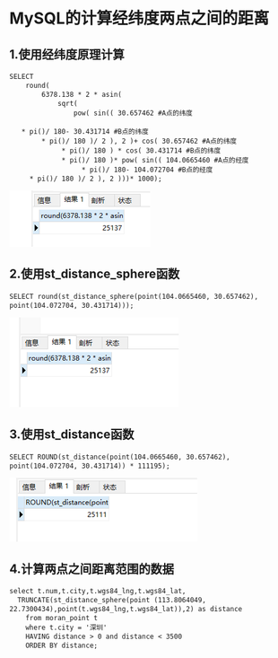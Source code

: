 # MySQL的计算经纬度两点之间的距离

## 1.使用经纬度原理计算

```mysql
SELECT
	round(
		6378.138 * 2 * asin(
			sqrt(
				pow( sin(( 30.657462 #A点的纬度

   * pi()/ 180- 30.431714 #B点的纬度
        * pi()/ 180 )/ 2 ), 2 )+ cos( 30.657462 #A点的纬度
             * pi()/ 180 ) * cos( 30.431714 #B点的纬度
             * pi()/ 180 )* pow( sin(( 104.0665460 #A点的经度
                  * pi()/ 180- 104.072704 #B点的经度
     * pi()/ 180 )/ 2 ), 2 )))* 1000);
```

![image-20220529175445091](https://raw.githubusercontent.com/wanxianbo/pic-bed/main/img/2022image-20220529175445091.png)

## 2.使用st_distance_sphere函数

```mysql
SELECT round(st_distance_sphere(point(104.0665460, 30.657462), point(104.072704, 30.431714)));
```

![image-20220529175626056](https://raw.githubusercontent.com/wanxianbo/pic-bed/main/img/2022image-20220529175626056.png)

## 3.使用st_distance函数

```mysql
SELECT ROUND(st_distance(point(104.0665460, 30.657462), point(104.072704, 30.431714)) * 111195);
```

![image-20220529175732346](https://raw.githubusercontent.com/wanxianbo/pic-bed/main/img/2022image-20220529175732346.png)



## 4.计算两点之间距离范围的数据

```mysql
select t.num,t.city,t.wgs84_lng,t.wgs84_lat,
  TRUNCATE(st_distance_sphere(point (113.8064049, 22.7300434),point(t.wgs84_lng,t.wgs84_lat)),2) as distance
	from moran_point t
	where t.city = '深圳' 
	HAVING distance > 0 and distance < 3500
	ORDER BY distance;
	
```